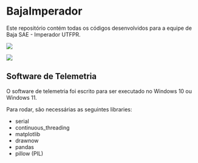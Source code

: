 # BajaImperador

Este repositório contém todas os códigos desenvolvidos para a equipe de Baja SAE - Imperador UTFPR.

<img src="https://static.wixstatic.com/media/1633a3_3f270a24f06d4ac4877364a9d72c038b~mv2.png/v1/fill/w_288,h_162,al_c,q_85,usm_0.66_1.00_0.01,enc_auto/logo-branca.png">

<a ref="https://www.instagram.com/imperadorutfpr/"><img src="https://img.shields.io/badge/Instagram-E4405F?style=for-the-badge&logo=instagram&logoColor=white" /></a>

## Software de Telemetria

O software de telemetria foi escrito para ser executado no Windows 10 ou Windows 11.

Para rodar, são necessárias as seguintes libraries:

* serial
* continuous_threading
* matplotlib
* drawnow
* pandas
* pillow (PIL)
